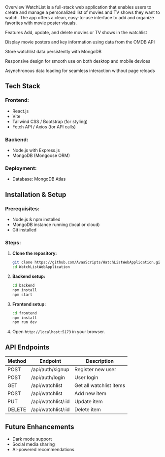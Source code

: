 Overview
WatchList is a full-stack web application that enables users to create and manage a personalized list of movies and TV shows they want to watch. The app offers a clean, easy-to-use interface to add and organize favorites with movie poster visuals.

Features
Add, update, and delete movies or TV shows in the watchlist

Display movie posters and key information using data from the OMDB API

Store watchlist data persistently with MongoDB

Responsive design for smooth use on both desktop and mobile devices

Asynchronous data loading for seamless interaction without page reloads

## Tech Stack

### Frontend:

- React.js
- Vite
- Tailwind CSS / Bootstrap (for styling)
- Fetch API / Axios (for API calls)

### Backend:

- Node.js with Express.js
- MongoDB (Mongoose ORM)

### Deployment:
- Database: MongoDB Atlas

## Installation & Setup

### Prerequisites:

- Node.js & npm installed
- MongoDB instance running (local or cloud)
- Git installed

### Steps:

1. **Clone the repository:**
   ```sh
   git clone https://github.com/AvaaScripts/WatchListWebApplication.git
   cd WatchListWebApplication
   ```
2. **Backend setup:**
   ```sh
   cd backend
   npm install
   npm start
   ```
3. **Frontend setup:**
   ```sh
   cd frontend
   npm install
   npm run dev
   ```
4. Open `http://localhost:5173` in your browser.

## API Endpoints

| Method | Endpoint            | Description             |
| ------ | ------------------- | ----------------------- |
| POST   | /api/auth/signup    | Register new user       |
| POST   | /api/auth/login     | User login              |
| GET    | /api/watchlist      | Get all watchlist items |
| POST   | /api/watchlist      | Add new item            |
| PUT    | /api/watchlist/\:id | Update item             |
| DELETE | /api/watchlist/\:id | Delete item             |

## Future Enhancements

- Dark mode support
- Social media sharing
- AI-powered recommendations



